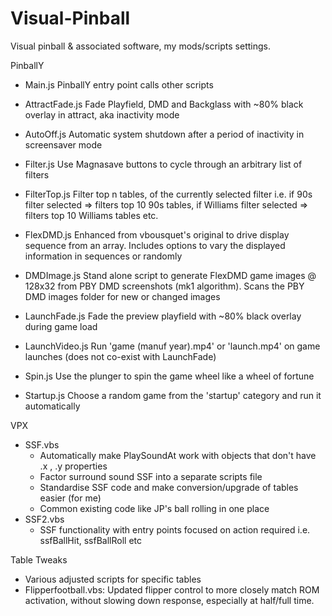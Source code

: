 # Visual-Pinball
Visual pinball & associated software, my mods/scripts settings.

PinballY
  - Main.js         PinballY entry point calls other scripts
  
  - AttractFade.js  Fade Playfield, DMD and Backglass with ~80% black overlay in attract, aka inactivity mode 
  - AutoOff.js      Automatic system shutdown after a period of inactivity in screensaver mode
  
  - Filter.js       Use Magnasave buttons to cycle through an arbitrary list of filters
  - FilterTop.js    Filter top n tables, of the currently selected filter
                    i.e. if 90s filter selected => filters top 10 90s tables,
                         if Williams filter selected => filters top 10 Williams tables etc.
  
  - FlexDMD.js      Enhanced from vbousquet's original to drive display sequence from an array.
                    Includes options to vary the displayed information in sequences or randomly
  
  - DMDImage.js     Stand alone script to generate FlexDMD game images @ 128x32 from PBY DMD screenshots (mk1 algorithm).
                    Scans the PBY DMD images folder for new or changed images
  
  - LaunchFade.js   Fade the preview playfield with ~80% black overlay during game load
  - LaunchVideo.js  Run 'game (manuf year).mp4' or 'launch.mp4' on game launches (does not co-exist with LaunchFade)
  
  - Spin.js         Use the plunger to spin the game wheel like a wheel of fortune
  - Startup.js      Choose a random game from the 'startup' category and run it automatically


VPX
  - SSF.vbs
    - Automatically make PlaySoundAt work with objects that don't have .x , .y properties
    - Factor surround sound SSF into a separate scripts file
    - Standardise SSF code and make conversion/upgrade of tables easier (for me) 
    - Common existing code like JP's ball rolling in one place  
  - SSF2.vbs
    - SSF functionality with entry points focused on action required i.e. ssfBallHit, ssfBallRoll etc

Table Tweaks
  - Various adjusted scripts for specific tables
  - Flipperfootball.vbs: Updated flipper control to more closely match ROM activation, without slowing down response, especially at half/full time.
